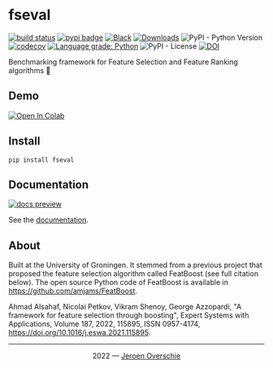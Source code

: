 # fseval

[![build status](https://github.com/dunnkers/fseval/actions/workflows/python-app.yml/badge.svg)](https://github.com/dunnkers/fseval/actions/workflows/python-app.yml) [![pypi badge](https://img.shields.io/pypi/v/fseval.svg?maxAge=3600)](https://pypi.org/project/fseval/) [![Black](https://img.shields.io/badge/code%20style-black-000000.svg)](https://github.com/psf/black) [![Downloads](https://pepy.tech/badge/fseval/month)](https://pepy.tech/project/fseval) ![PyPI - Python Version](https://img.shields.io/pypi/pyversions/fseval) [![codecov](https://codecov.io/gh/dunnkers/fseval/branch/master/graph/badge.svg?token=R5ZXH8UPCI)](https://codecov.io/gh/dunnkers/fseval) [![Language grade: Python](https://img.shields.io/lgtm/grade/python/g/dunnkers/fseval.svg?logo=lgtm&logoWidth=18)](https://lgtm.com/projects/g/dunnkers/fseval/context:python) ![PyPI - License](https://img.shields.io/pypi/l/hydra-core) [![DOI](https://zenodo.org/badge/274001213.svg)](https://zenodo.org/badge/latestdoi/274001213)

Benchmarking framework for Feature Selection and Feature Ranking algorithms 🚀

## Demo
[![Open In Colab](https://colab.research.google.com/assets/colab-badge.svg)](https://colab.research.google.com/drive/1Bsuxxuw0-mEsYRSnNbmvD_wNUAkOPiQa?usp=sharing)

## Install

```shell
pip install fseval
```

## Documentation

[![docs preview](./website/static/img/docs-preview.png)](https://dunnkers.com/fseval)

See the [documentation](https://dunnkers.com/fseval).

## About
Built at the University of Groningen. It stemmed from a previous project that proposed the feature selection algorithm called FeatBoost (see full citation below). The open source Python code of FeatBoost is available in https://github.com/amjams/FeatBoost.


Ahmad Alsahaf, Nicolai Petkov, Vikram Shenoy, George Azzopardi, "A framework for feature selection through boosting", Expert Systems with Applications,
Volume 187, 2022, 115895, ISSN 0957-4174, https://doi.org/10.1016/j.eswa.2021.115895.


---

<p align="center">2022 — <a href="https://dunnkers.com/">Jeroen Overschie</a></p>
